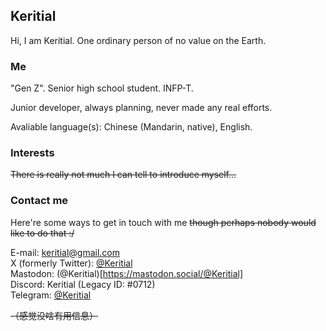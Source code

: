 ## Keritial  

Hi, I am Keritial. One ordinary person of no value on the Earth.

### Me

"Gen Z"<!-- ~~(obviously)~~ -->. Senior high school student<!-- ~~(I want to graduate immediately when I ended the first day at school，because I'm a boaring student that lives in the dormitory inside the school and electronic devices, such as smart phones or computers, are banned.)~~ -->. INFP-T<!-- ~~(maybe, is it really necessary to categorize people with these?)~~-->.

Junior developer, always planning, never made any real efforts.

Avaliable language(s): Chinese (Mandarin, native), English<!-- ~~(tbh，我不能算会英语)~~ -->.  
<!-- Owned Device(s): PC (Intel i3-7100, 16GB RAM, AMD Radeon R7 240 4G) running Windows 11 x64, Redmi Note 11T Pro (xaga, 8GB RAM, 256GB Storage, locked) running Android 13, OPPO Watch SE (Snapdragon Wear 4100, 1GB RAM, 8GB Storage, locked) running Android 8.1, random tablet (UNISOC, 8GB RAM, 256GB Storage, locked) from IFlyTek running Android 9. -->

### Interests

~~There is really not much I can tell to introduce myself...~~

### Contact me

Here're some ways to get in touch with me ~~though perhaps nobody would like to do that :/~~

E-mail: [keritial@gmail.com](mailto:keritial@gmail.com)  
X (formerly Twitter): [@Keritial](https://x.com/Keritial)  
Mastodon: (@Keritial)[https://mastodon.social/@Keritial]  
Discord: Keritial (Legacy ID: #0712)  
Telegram: [@Keritial](https://t.me/Keritial)  


~~（感觉没啥有用信息）~~
